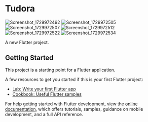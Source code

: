 # Tudora
![Screenshot_1729972492](https://github.com/user-attachments/assets/33076d17-0311-4dce-ab23-ffb3f523e10a)
![Screenshot_1729972505](https://github.com/user-attachments/assets/798745b6-1f57-4c7d-a1d7-ad02949fc41e)
![Screenshot_1729972507](https://github.com/user-attachments/assets/646e928f-d001-4736-959b-c5e86ea1a89d)
![Screenshot_1729972512](https://github.com/user-attachments/assets/0a0a0f63-0e97-4a9d-a206-35f90994ae3d)
![Screenshot_1729972522](https://github.com/user-attachments/assets/41e3727e-2934-41ff-9f36-2acbb96a2cd5)
![Screenshot_1729972534](https://github.com/user-attachments/assets/51358392-e202-4cf8-99e3-dd42cdf603cd)

A new Flutter project.

## Getting Started

This project is a starting point for a Flutter application.

A few resources to get you started if this is your first Flutter project:

- [Lab: Write your first Flutter app](https://docs.flutter.dev/get-started/codelab)
- [Cookbook: Useful Flutter samples](https://docs.flutter.dev/cookbook)

For help getting started with Flutter development, view the
[online documentation](https://docs.flutter.dev/), which offers tutorials,
samples, guidance on mobile development, and a full API reference.
